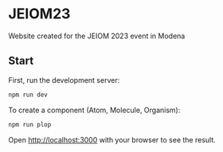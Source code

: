 # JEIOM23
Website created for the JEIOM 2023 event in Modena

## Start
First, run the development server:

```bash
npm run dev
```

To create a component (Atom, Molecule, Organism):
```bash
npm run plop
```

Open [http://localhost:3000](http://localhost:3000) with your browser to see the result.